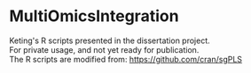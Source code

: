 # MultiOmicsIntegration
Keting's R scripts presented in the dissertation project.<br>
For private usage, and not yet ready for publication.<br>
The R scripts are modified from: https://github.com/cran/sgPLS
